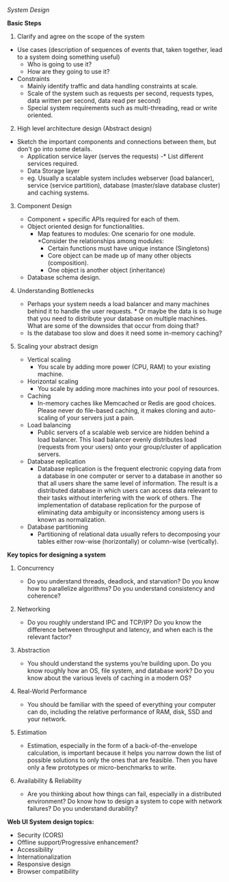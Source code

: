 *System Design*

**Basic Steps**

1) Clarify and agree on the scope of the system
* Use cases (description of sequences of events that, taken together, lead to a system doing something useful)
	* Who is going to use it?
	* How are they going to use it?
* Constraints 
	* Mainly identify traffic and data handling constraints at scale.
	* Scale of the system such as requests per second, requests types, data written per second, data read per second)
	* Special system requirements such as multi-threading, read or write oriented.
	
2) High level architecture design (Abstract design)
* Sketch the important components and connections between them, but don't go into some details.
	* Application service layer (serves the requests) -* List different services required.
   	* Data Storage layer
   	* eg. Usually a scalable system includes webserver (load balancer), service (service partition), database (master/slave database cluster) and caching systems.

3) Component Design
	* Component + specific APIs required for each of them.
	* Object oriented design for functionalities.
		* Map features to modules: One scenario for one module.
		*Consider the relationships among modules: 
			* Certain functions must have unique instance (Singletons)
			* Core object can be made up of many other objects (composition).
			* One object is another object (inheritance)
	* Database schema design.

4) Understanding Bottlenecks
	* Perhaps your system needs a load balancer and many machines behind it to handle the user requests. * Or maybe the data is so huge that you need to distribute your database on multiple machines. What are some of the downsides that occur from doing that? 
	* Is the database too slow and does it need some in-memory caching?	

5) Scaling your abstract design
	* Vertical scaling
		* You scale by adding more power (CPU, RAM) to your existing machine.
	* Horizontal scaling
		* You scale by adding more machines into your pool of resources. 
	* Caching
		* In-memory caches like Memcached or Redis are good choices. Please never do file-based caching, it makes cloning and auto-scaling of your servers just a pain. 
	* Load balancing
		* Public servers of a scalable web service are hidden behind a load balancer.  This load balancer evenly distributes load (requests from your users) onto your group/cluster of  application servers.
	* Database replication
		* Database replication is the frequent electronic copying data from a database in one computer or server to a database in another so that all users share the same level of information. The result is a distributed database in which users can access data relevant to their tasks without interfering with the work of others. The implementation of database replication for the purpose of eliminating data ambiguity or inconsistency among users is known as normalization.
	* Database partitioning
		* Partitioning of relational data usually refers to decomposing your tables either row-wise (horizontally) or column-wise (vertically).

**Key topics for designing a system**

1) Concurrency 
	* Do you understand threads, deadlock, and starvation? Do you know how to parallelize algorithms? Do you understand consistency and coherence?

2) Networking
	* Do you roughly understand IPC and TCP/IP? Do you know the difference between throughput and latency, and when each is the relevant factor?

3) Abstraction
	* You should understand the systems you’re building upon. Do you know roughly how an OS, file system, and database work? Do you know about the various levels of caching in a modern OS?

4) Real-World Performance
	* You should be familiar with the speed of everything your computer can do, including the relative performance of RAM, disk, SSD and your network.

5) Estimation
	* Estimation, especially in the form of a back-of-the-envelope calculation, is important because it helps you narrow down the list of possible solutions to only the ones that are feasible. Then you have only a few prototypes or micro-benchmarks to write.	

6) Availability & Reliability
	*  Are you thinking about how things can fail, especially in a distributed environment? Do know how to design a system to cope with network failures? Do you understand durability?


**Web UI System design topics:**
* Security (CORS)
* Offline support/Progressive enhancement?
* Accessibility
* Internationalization
* Responsive design
* Browser compatibility

